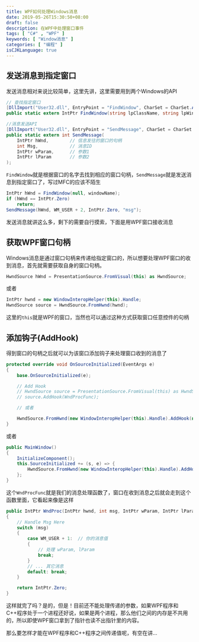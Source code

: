 ```yaml
---
title: WPF如何处理Windows消息
date: 2019-05-26T15:30:50+08:00
draft: false
description: 在WPF中处理窗口事件
tags: [ "C#" , "WPF" ]
keywords: [ "Window消息" ]
categories: [ "编程" ]
isCJKLanguage: true
---
```


## 发送消息到指定窗口 ##

发送消息相对来说比较简单，这里先讲，这里需要用到两个Windows的API

``` csharp
// 查找指定窗口
[DllImport("User32.dll", EntryPoint = "FindWindow", CharSet = CharSet.Auto)]
public static extern IntPtr FindWindow(string lpClassName, string lpWindowName);

//消息发送API
[DllImport("User32.dll", EntryPoint = "SendMessage", CharSet = CharSet.Auto)]
public static extern int SendMessage(
    IntPtr hWnd,        // 信息发往的窗口的句柄
    int Msg,            // 消息ID
    IntPtr wParam,      // 参数1
    IntPtr lParam       // 参数2
);
```

`FindWindow`就是根据窗口的名字去找到相应的窗口句柄，`SendMessage`就是发送消息到指定窗口了，写过MFC的应该不陌生

``` csharp
IntPtr hWnd = FindWindow(null, windowName);
if (hWnd == IntPtr.Zero)
    return;
SendMessage(hWnd, WM_USER + 2, IntPtr.Zero, "msg");
```

发送消息就讲这么多，剩下的需要自行摸索，下面是用WPF窗口接收消息

## 获取WPF窗口句柄 ##

Windows消息是通过窗口句柄来传递给指定窗口的，所以想要处理WPF窗口的收到消息，首先就需要获取自身的窗口句柄。

``` csharp
HwndSource hWnd = PresentationSource.FromVisual(this) as HwndSource;
```

或者

``` csharp
IntPtr hwnd = new WindowInteropHelper(this).Handle;
HwndSource source = HwndSource.FromHwnd(hwnd);
```

这里的`this`就是WPF的窗口，当然也可以通过这种方式获取窗口任意控件的句柄

## 添加钩子(AddHook) ##

得到窗口的句柄之后就可以为该窗口添加钩子来处理窗口收到的消息了

``` csharp
protected override void OnSourceInitialized(EventArgs e)
{
    base.OnSourceInitialized(e);

    // Add Hook
    // HwndSource source = PresentationSource.FromVisual(this) as HwndSource;
    // source.AddHook(WndProcFunc);

    // 或者

    HwndSource.FromHwnd(new WindowInteropHelper(this).Handle).AddHook(new HwndSourceHook(WndProcFunc));
}
```

或者

``` csharp
public MainWindow()
{
    InitializeComponent();
    this.SourceInitialized += (s, e) => {
        HwndSource.FromHwnd(new WindowInteropHelper(this).Handle).AddHook(new HwndSourceHook(WndProcFunc));
    };
}
```

这个`WndProcFunc`就是我们的消息处理函数了，窗口在收到消息之后就会走到这个函数里面，它看起来像是这样

``` csharp
public IntPtr WndProc(IntPtr hwnd, int msg, IntPtr wParam, IntPtr lParam, ref bool handled)
{
    // Handle Msg Here
    switch (msg)
    {
        case WM_USER + 1:  // 你的消息值
        {
            // 处理 wParam, lParam
            break;
        }
        // ... 其它消息
        default: break;
    }

    return IntPtr.Zero;
}
```

这样就完了吗？是的，但是！目前还不能处理传递的参数，如果WPF程序和C++程序处于一个进程还好说，如果是两个进程，那么他们之间的内存是不共用的，所以即使WPF窗口拿到了指针也读不出指针里的内容。

那么要怎样才能在WPF程序和C++程序之间传递值呢，有空在讲...
